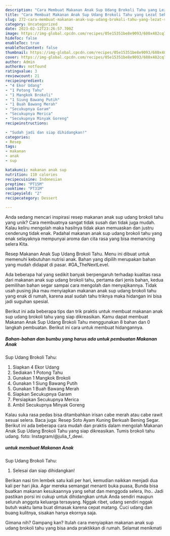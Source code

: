 ```yaml
---
description: "Cara Membuat Makanan Anak Sup Udang Brokoli Tahu yang Lezat Sekali"
title: "Cara Membuat Makanan Anak Sup Udang Brokoli Tahu yang Lezat Sekali"
slug: 272-cara-membuat-makanan-anak-sup-udang-brokoli-tahu-yang-lezat-sekali
category: Uncategorized
date: 2023-02-12T23:26:57.700Z
image: https://img-global.cpcdn.com/recipes/05e15351be8e9093/680x482cq70/makanan-anak-sup-udang-brokoli-tahu-foto-resep-utama.jpg
hideToc: false
enableToc: true
enableTocContent: false
thumbnail: https://img-global.cpcdn.com/recipes/05e15351be8e9093/680x482cq70/makanan-anak-sup-udang-brokoli-tahu-foto-resep-utama.jpg
cover: https://img-global.cpcdn.com/recipes/05e15351be8e9093/680x482cq70/makanan-anak-sup-udang-brokoli-tahu-foto-resep-utama.jpg
author: Admin
authorAv: notfound
ratingvalue: 3
reviewcount: 21
recipeingredient:
- "4 Ekor Udang"
- "1 Potong Tahu"
- "1 Mangkok Brokoli"
- "1 Siung Bawang Putih"
- "1 Buah Bawang Merah"
- "Secukupnya Garam"
- "Secukupnya Merica"
- "Secukupnya Minyak Goreng"
recipeinstructions:

- "Sudah jadi dan siap dihidangkan!"
categories:
- Resep
tags:
- makanan
- anak
- sup

katakunci: makanan anak sup 
nutrition: 110 calories
recipecuisine: Indonesian
preptime: "PT15M"
cooktime: "PT31M"
recipeyield: "2"
recipecategory: Dessert

---
```





Anda sedang mencari inspirasi resep makanan anak
sup udang brokoli tahu yang unik? Cara membuatnya sangat tidak susah dan tidak juga mudah. Kalau keliru mengolah maka hasilnya tidak akan memuaskan dan justru cenderung tidak enak. Padahal makanan anak
sup udang brokoli tahu yang enak selayaknya mempunyai aroma dan cita rasa yang bisa memancing selera Kita.





Resep Makanan Anak Sup Udang Brokoli Tahu. Menu ini dibuat untuk memenuhi kebutuhan nutrisi anak. Bahan yang dipilih merupakan bahan yang mudah didapat di pasar. #GA_TheNextLevel.

Ada beberapa hal yang sedikit banyak berpengaruh terhadap kualitas rasa dari makanan anak
sup udang brokoli tahu, pertama dari jenis bahan, kedua pemilihan bahan segar sampai cara mengolah dan menyajikannya. Tidak usah pusing jika mau menyiapkan makanan anak
sup udang brokoli tahu yang enak di rumah, karena asal sudah tahu triknya maka hidangan ini bisa jadi suguhan spesial.






Berikut ini ada beberapa tips dan trik praktis untuk membuat makanan anak
sup udang brokoli tahu yang siap dikreasikan. Kamu dapat membuat Makanan Anak
Sup Udang Brokoli Tahu menggunakan 8 bahan dan 0 langkah pembuatan. Berikut ini cara untuk membuat hidangannya.

<!--inarticleads1-->

##### Bahan-bahan dan bumbu yang harus ada untuk pembuatan Makanan Anak
Sup Udang Brokoli Tahu:

1. Siapkan 4 Ekor Udang
1. Sediakan 1 Potong Tahu
1. Gunakan 1 Mangkok Brokoli
1. Gunakan 1 Siung Bawang Putih
1. Gunakan 1 Buah Bawang Merah
1. Siapkan Secukupnya Garam
1. Persiapkan Secukupnya Merica
1. Ambil Secukupnya Minyak Goreng


Kalau suka rasa pedas bisa ditambahkan irisan cabe merah atau cabe rawit sesuai selera. Baca juga: Resep Soto Ayam Kuning Berkuah Bening Segar. Berikut ini ada beberapa cara mudah dan praktis dalam mengolah Makanan Anak Sup Udang Brokoli Tahu yang siap dikreasikan. Tumis brokoli tahu udang. foto: Instagram/@julia_f_dewi. 

<!--inarticleads2-->

#####  untuk membuat Makanan Anak
Sup Udang Brokoli Tahu:


1. Selesai dan siap dihidangkan!

Berikan nasi tim lembek satu kali per hari, kemudian naikkan menjadi dua kali per hari jika. Agar mereka semangat menanti buka puasa, Bunda bisa buatkan makanan kesukaannya yang sehat dan menggoda selera, lho.. Jadi pastikan porsi ini cukup untuk dihidangkan untuk Anda sendiri maupun seluruh anggota keluarga tersayang. Nggak ribet, udang sendiri nggak butuh waktu lama buat dimasak karena cepat matang. Cuci udang dan buang kulitnya, sisakan hanya ekornya saja. 

Gimana nih? Gampang kan? Itulah cara menyiapkan makanan anak
sup udang brokoli tahu yang bisa anda praktikkan di rumah. Selamat menikmati
